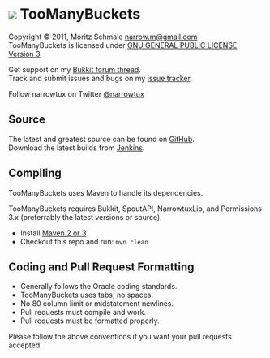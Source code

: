 ![][Project Logo]
TooManyBuckets
==============

Copyright &copy; 2011, Moritz Schmale <narrow.m@gmail.com>  
TooManyBuckets is licensed under [GNU GENERAL PUBLIC LICENSE Version 3][License]

Get support on my [Bukkit forum thread][Forum].  
Track and submit issues and bugs on my [issue tracker][Issues].  

Follow narrowtux on Twitter [@narrowtux][Twitter]

Source
------
The latest and greatest source can be found on [GitHub].  
Download the latest builds from [Jenkins].  

Compiling
---------
TooManyBuckets uses Maven to handle its dependencies.

TooManyBuckets requires Bukkit, SpoutAPI, NarrowtuxLib, and Permissions 3.x (preferrably the latest versions or source).  
* Install [Maven 2 or 3](http://maven.apache.org/download.html)  
* Checkout this repo and run: `mvn clean`

Coding and Pull Request Formatting
----------------------------------
* Generally follows the Oracle coding standards.
* TooManyBuckets uses tabs, no spaces.
* No 80 column limit or midstatement newlines.
* Pull requests must compile and work.
* Pull requests must be formatted properly.

Please follow the above conventions if you want your pull requests accepted.

[Project Logo]: http://www.gravatar.com/avatar/f110a5b8feacea25275521f4efd0d7f2?s=148
[License]: http://www.gnu.org/licenses/gpl.html
[Forum]: http://forums.bukkit.org/threads/3835/
[GitHub]: https://github.com/narrowtux/TooManyBuckets
[Jenkins]: http://ci.craftfire.com/job/TooManyBuckets
[Issues]: https://github.com/narrowtux/TooManyBuckets/issues
[Twitter]: http://twitter.com/narrowtux

